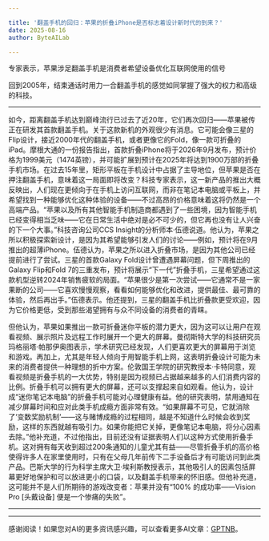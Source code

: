 ```yaml
---

title: '翻盖手机的回归：苹果的折叠iPhone是否标志着设计新时代的到来？'
date: 2025-08-16
author: ByteAILab

---
```


专家表示，苹果涉足翻盖手机是消费者希望设备优化互联网使用的信号

回到2005年，结束通话时用力一合翻盖手机的感觉如同掌握了强大的权力和高级的科技。

---
如今，距离翻盖手机达到巅峰流行已过去了近20年，它们再次回归——苹果被传正在研发其首款翻盖手机。关于这款新机的外观很少有消息。它可能会像三星的Flip设计，接近2000年代的翻盖手机，或者更像它的Fold，像一款可折叠的iPad。摩根大通的一份报告指出，首款折叠iPhone将于2026年9月发布，预计价格为1999美元（1474英镑），并可能扩展到预计在2025年将达到1900万部的折叠手机市场。在过去15年里，矩形平板在手机设计中占据了主导地位，但苹果是否在押注翻盖手机，意味着这一局面即将改变？科技专家表示，这一新产品的推出大概反映出，人们现在更倾向于在手机上访问互联网，而非在笔记本电脑或平板上，并希望找到一种能够优化这种体验的设备——不过高昂的价格意味着这将仍然是一个高端产品。“苹果以及所有其他智能手机制造商都遇到了一些困境，因为智能手机已经变得相当乏味——它在日常生活中绝对是必不可少的，但它再也没有让人兴奋的下一个大事。”科技咨询公司CCS Insight的分析师本·伍德说道。他认为，苹果之所以积极探索新设计，是因为其希望能够引发人们的讨论——例如，预计将在9月推出的超薄iPhone。伍德认为，苹果之所以进入折叠市场，是因为其他公司已经提前进行了尝试。三星的首款Galaxy Fold设计曾遭遇屏幕问题，但下周推出的Galaxy Flip和Fold 7的三重发布，预计将展示“下一代”折叠手机，三星希望通过这款机型逆转2024年销售疲软的局面。“苹果很少是第一次尝试——它通常不是一家果断的公司——它喜欢慢慢观察，看看如何能够优化和改进，提供最佳、最可靠的体验，然后再出手。”伍德表示。他还提到，三星的翻盖手机比折叠款更受欢迎，因为它价格更低，受到那些渴望拥有与众不同设备的消费者的青睐。

但他认为，苹果如果推出一款可折叠迷你平板的潜力更大，因为这可以让用户在观看视频、展示照片及远程工作时展开一个更大的屏幕。曼彻斯特大学的科技研究员玛格丽塔·帕那伊奥图表示，学术研究已经发现，人们更喜欢更大的屏幕用于浏览和游戏。再加上，尤其是年轻人倾向于用智能手机上网，这表明折叠设计可能为未来的消费者提供一种理想的折中方案。伦敦国王学院的研究教授本·卡特同意，观看视频是折叠手机的一大优势，特别是因为视频已占据越来越多的人们消费内容的比例。折叠手机可以拥有更大的屏幕，还可以支撑起来自如观看。他认为，设计成“迷你笔记本电脑”的折叠手机可能对心理健康有益。他的研究表明，禁用通知在减少屏幕时间和应对此类手机成瘾方面非常有效。“如果屏幕不可见，它就消除了‘变数奖励机制’——这与赌博成瘾的过程相同，越是不知道什么时候会收到奖励，这样的东西就越有吸引力。如果你能把它关掉，更像笔记本电脑，将分心因素去除。”他补充道，不过他指出，目前还没有证据表明人们以这种方式使用折叠手机。这对拥有每天收到超过200条通知的儿童尤其有益——尽管折叠手机的高价格使得许多人在家里使用时，只有在父母几年前传下二手设备后才有可能访问到此类产品。巴斯大学的行为科学主席大卫·埃利斯教授表示，其他吸引人的因素包括屏幕更好地保护和可以放进更小的口袋，以及翻盖手机带来的怀旧感。但他补充道，这可能并不是人们所期待的游戏改变者：苹果并没有“100% 的成功率——Vision Pro [头戴设备] 便是一个惨痛的失败”。

---
---
感谢阅读！如果您对AI的更多资讯感兴趣，可以查看更多AI文章：[GPTNB](https://gptnb.com)。